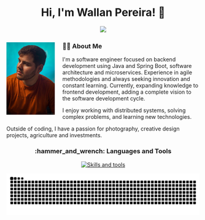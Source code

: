 <!-- Apresentação -->
<div align="center">
    <h1>Hi, I'm Wallan Pereira! 👋</h1>
    <img src="https://visitor-badge.laobi.icu/badge?page_id=wallanpsantos.visitor-badge&left_color=%23BF4904&right_color=%2304ADBF&left_text=Hello%20Visitors"/>
</div>

<!-- Imagem e texto lado a lado -->

<div margin-top: 20px;>
    <img align="left" width="25%" alt="Profile" src="https://github.com/wallanpsantos/wallanpsantos/blob/output/my_photo_profile.jpeg" style="margin-right: 20px;"/>

  <!-- Texto ao lado da imagem -->
  <div width="75%">
      <h3>🧑‍💻 About Me</h3>
      <p>
          I'm a software engineer focused on backend development using Java and Spring Boot, software architecture and microservices.
          Experience in agile methodologies and always seeking innovation and constant learning.
          Currently, expanding knowledge to frontend development, adding a complete vision to the software development cycle.
      </p>
      <p>
          I enjoy working with distributed systems, solving complex problems, and learning new technologies.
      </p>
      <p>
          Outside of coding, I have a passion for photography, creative design projects, agriculture and investments.
      </p>
  </div>

</div>

<!-- Habilidades e Foto -->
<h3 align="center">:hammer_and_wrench: Languages and Tools</h3>

<!-- Container de ícones -->
<p align="center">
    <a href="https://skillicons.dev">
        <img src="https://skillicons.dev/icons?i=java,spring,maven,kafka,mongodb,mysql,postgres,kubernetes,docker,aws,js,html,css,bootstrap,react,postman,idea,pycharm,webstorm,git,github,githubactions,linux,wordpress,ps&perline=10"
             alt="Skills and tools"/>
    </a>
</p>



<!-- Snake commits -->
<div>
    <p align="center">
        <a href="https://skillicons.dev">
            <img src="https://github.com/wallanpsantos/wallanpsantos/blob/output/github-contribution-grid-snake.svg" alt="github-contribution"/>
        </a>
    </p>
</div>

